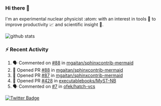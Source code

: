 ### Hi there 👋 

I'm an experimental nuclear physicist :atom: with an interest in tools :wrench: to improve productivity :chart_with_upwards_trend: and scientific insight :telescope:.

![github stats](https://github-readme-stats.vercel.app/api?username=agoose77&show_icons=true&hide_rank=true&hide_title=true&bg_color=30,e76445,904e95&text_color=efe3ec&icon_color=efe3ec)
<!--
**agoose77/agoose77** is a ✨ _special_ ✨ repository because its `README.md` (this file) appears on your GitHub profile.

Here are some ideas to get you started:

- 🔭 I’m currently working on ...
- 🌱 I’m currently learning ...
- 👯 I’m looking to collaborate on ...
- 🤔 I’m looking for help with ...
- 💬 Ask me about ...
- 📫 How to reach me: ...
- 😄 Pronouns: ...
- ⚡ Fun fact: ...
-->

### :zap: Recent Activity
<!--START_SECTION:activity-->
1. 🗣 Commented on [#88](https://github.com/mgaitan/sphinxcontrib-mermaid/issues/88) in [mgaitan/sphinxcontrib-mermaid](https://github.com/mgaitan/sphinxcontrib-mermaid)
2. 💪 Opened PR [#88](https://github.com/mgaitan/sphinxcontrib-mermaid/pull/88) in [mgaitan/sphinxcontrib-mermaid](https://github.com/mgaitan/sphinxcontrib-mermaid)
3. 💪 Opened PR [#87](https://github.com/mgaitan/sphinxcontrib-mermaid/pull/87) in [mgaitan/sphinxcontrib-mermaid](https://github.com/mgaitan/sphinxcontrib-mermaid)
4. 💪 Opened PR [#428](https://github.com/executablebooks/MyST-NB/pull/428) in [executablebooks/MyST-NB](https://github.com/executablebooks/MyST-NB)
5. 🗣 Commented on [#7](https://github.com/ofek/hatch-vcs/issues/7) in [ofek/hatch-vcs](https://github.com/ofek/hatch-vcs)
<!--END_SECTION:activity-->


[![Twitter Badge](https://img.shields.io/twitter/follow/agoose77?style=flat-square&logo=Twitter&logoColor=white&color=cornflowerblue)](https://twitter.com/agoose77)

